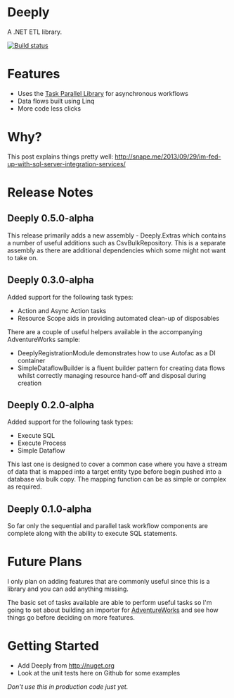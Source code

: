 Deeply
======

A .NET ETL library.

[![Build status](https://ci.appveyor.com/api/projects/status/tkm50ncatjj56hr5)](https://ci.appveyor.com/project/jsnape/deeply)

# Features #

* Uses the [Task Parallel Library](http://msdn.microsoft.com/en-us/library/dd460717.aspx) for asynchronous workflows
* Data flows built using Linq
* More code less clicks

# Why? #

This post explains things pretty well: http://snape.me/2013/09/29/im-fed-up-with-sql-server-integration-services/

# Release Notes #

## Deeply 0.5.0-alpha ##

This release primarily adds a new assembly - Deeply.Extras which contains a number of useful additions such as CsvBulkRepository. This is a separate assembly as there are additional dependencies which some might not want to take on.

## Deeply 0.3.0-alpha ##

Added support for the following task types:

* Action and Async Action tasks
* Resource Scope aids in providing automated clean-up of disposables

There are a couple of useful helpers available in the accompanying AdventureWorks sample:

* DeeplyRegistrationModule demonstrates how to use Autofac as a DI container
* SimpleDataflowBuilder is a fluent builder pattern for creating data flows whilst correctly managing resource hand-off and disposal during creation 

## Deeply 0.2.0-alpha ##

Added support for the following task types:

* Execute SQL
* Execute Process
* Simple Dataflow

This last one is designed to cover a common case where you have a stream of data that is mapped into a target entity type before begin pushed into a database via bulk copy. The mapping function can be as simple or complex as required. 

## Deeply 0.1.0-alpha ##

So far only the sequential and parallel task workflow components are complete along with the ability to execute SQL statements.

# Future Plans #

I only plan on adding features that are commonly useful since this is a library and you can add anything missing.

The basic set of tasks available are able to perform useful tasks so I'm going to set about building an importer for [AdventureWorks](http://msftdbprodsamples.codeplex.com/releases/view/93587) and see how things go before deciding on more features.

# Getting Started #

* Add Deeply from http://nuget.org
* Look at the unit tests here on Github for some examples

*Don't use this in production code just yet.*
